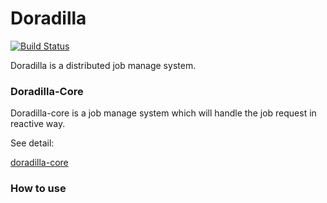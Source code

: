 Doradilla
===========================

[![Build Status](https://travis-ci.org/wherby/doradilla.svg?branch=master)](https://travis-ci.org/wherby/doradilla)


Doradilla is a distributed job manage system.

### Doradilla-Core

Doradilla-core is a job manage system which will handle the job request in reactive way.

See detail:

[doradilla-core](/docs/doradilla-core/doradilla-core.md)


### How to use



